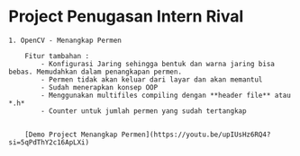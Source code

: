 # Project Penugasan Intern Rival


    1. OpenCV - Menangkap Permen

        Fitur tambahan : 
            - Konfigurasi Jaring sehingga bentuk dan warna jaring bisa bebas. Memudahkan dalam penangkapan permen.
            - Permen tidak akan keluar dari layar dan akan memantul
            - Sudah menerapkan konsep OOP
            - Menggunakan multifiles compiling dengan **header file** atau *.h*
            - Counter untuk jumlah permen yang sudah tertangkap


        [Demo Project Menangkap Permen](https://youtu.be/upIUsHz6RQ4?si=5qPdThY2c16ApLXi)

